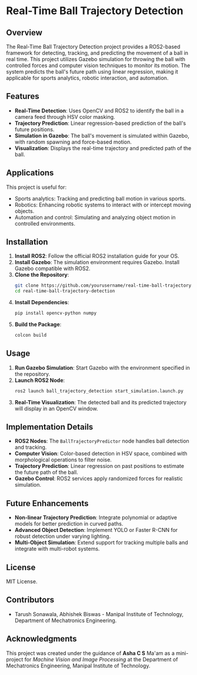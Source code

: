 # Real-Time Ball Trajectory Detection

## Overview
The Real-Time Ball Trajectory Detection project provides a ROS2-based framework for detecting, tracking, and predicting the movement of a ball in real time. This project utilizes Gazebo simulation for throwing the ball with controlled forces and computer vision techniques to monitor its motion. The system predicts the ball's future path using linear regression, making it applicable for sports analytics, robotic interaction, and automation.

## Features
- **Real-Time Detection**: Uses OpenCV and ROS2 to identify the ball in a camera feed through HSV color masking.
- **Trajectory Prediction**: Linear regression-based prediction of the ball's future positions.
- **Simulation in Gazebo**: The ball's movement is simulated within Gazebo, with random spawning and force-based motion.
- **Visualization**: Displays the real-time trajectory and predicted path of the ball.

## Applications
This project is useful for:
- Sports analytics: Tracking and predicting ball motion in various sports.
- Robotics: Enhancing robotic systems to interact with or intercept moving objects.
- Automation and control: Simulating and analyzing object motion in controlled environments.

## Installation
1. **Install ROS2**: Follow the official ROS2 installation guide for your OS.
2. **Install Gazebo**: The simulation environment requires Gazebo. Install Gazebo compatible with ROS2.
3. **Clone the Repository**:
    ```bash
    git clone https://github.com/yourusername/real-time-ball-trajectory-detection.git
    cd real-time-ball-trajectory-detection
    ```
4. **Install Dependencies**:
    ```bash
    pip install opencv-python numpy
    ```
5. **Build the Package**:
    ```bash
    colcon build
    ```

## Usage
1. **Run Gazebo Simulation**: Start Gazebo with the environment specified in the repository.
2. **Launch ROS2 Node**:
    ```bash
    ros2 launch ball_trajectory_detection start_simulation.launch.py
    ```
3. **Real-Time Visualization**: The detected ball and its predicted trajectory will display in an OpenCV window.

## Implementation Details
- **ROS2 Nodes**: The `BallTrajectoryPredictor` node handles ball detection and tracking.
- **Computer Vision**: Color-based detection in HSV space, combined with morphological operations to filter noise.
- **Trajectory Prediction**: Linear regression on past positions to estimate the future path of the ball.
- **Gazebo Control**: ROS2 services apply randomized forces for realistic simulation.

## Future Enhancements
- **Non-linear Trajectory Prediction**: Integrate polynomial or adaptive models for better prediction in curved paths.
- **Advanced Object Detection**: Implement YOLO or Faster R-CNN for robust detection under varying lighting.
- **Multi-Object Simulation**: Extend support for tracking multiple balls and integrate with multi-robot systems.

## License
MIT License.

## Contributors
- Tarush Sonawala, Abhishek Biswas  - Manipal Institute of Technology, Department of Mechatronics Engineering.

## Acknowledgments
This project was created under the guidance of **Asha C S** Ma'am as a mini-project for *Machine Vision and Image Processing* at the Department of Mechatronics Engineering, Manipal Institute of Technology.

